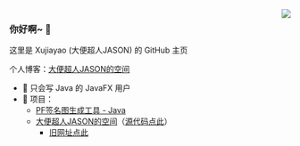<img align="right" src="https://github-readme-stats.vercel.app/api?username=xujiayao147&show_icons=true&icon_color=66ccff&text_color=718096&bg_color=ffffff" />

### 你好啊~ 👋

这里是 Xujiayao (大便超人JASON) 的 GitHub 主页

个人博客：[大便超人JASON的空间](https://xujiayao147.gitee.io/)

- :orange_book: 只会写 Java 的 JavaFX 用户
- :hammer: 项目：
  - [PF签名图生成工具 - Java](https://github.com/Xujiayao147/PFSignaturesGenerator)
  - [大便超人JASON的空间](https://gitee.com/Xujiayao147/Xujiayao147)（[源代码点此](https://github.com/Xujiayao147/Xujiayao147.gitee.io)）
    - [旧网址点此](https://github.com/Xujiayao147/Xujiayao147.github.io)
